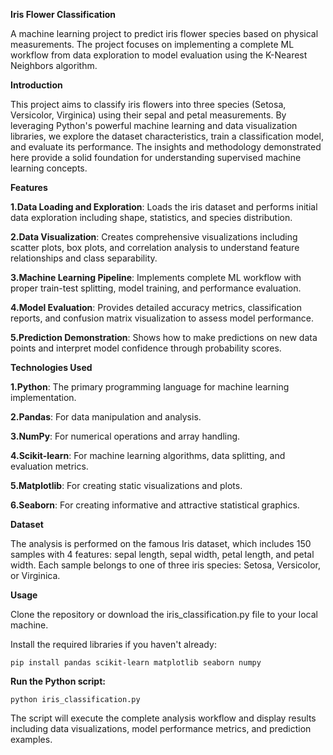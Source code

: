 **Iris Flower Classification**

A machine learning project to predict iris flower species based on physical measurements. The project focuses on implementing a complete ML workflow from data exploration to model evaluation using the K-Nearest Neighbors algorithm.

**Introduction**

This project aims to classify iris flowers into three species (Setosa, Versicolor, Virginica) using their sepal and petal measurements. By leveraging Python's powerful machine learning and data visualization libraries, we explore the dataset characteristics, train a classification model, and evaluate its performance. The insights and methodology demonstrated here provide a solid foundation for understanding supervised machine learning concepts.

**Features**

**1.Data Loading and Exploration**: Loads the iris dataset and performs initial data exploration including shape, statistics, and species distribution.

**2.Data Visualization**: Creates comprehensive visualizations including scatter plots, box plots, and correlation analysis to understand feature relationships and class separability.

**3.Machine Learning Pipeline**: Implements complete ML workflow with proper train-test splitting, model training, and performance evaluation.

**4.Model Evaluation**: Provides detailed accuracy metrics, classification reports, and confusion matrix visualization to assess model performance.

**5.Prediction Demonstration**: Shows how to make predictions on new data points and interpret model confidence through probability scores.

**Technologies Used**

**1.Python**: The primary programming language for machine learning implementation.

**2.Pandas**: For data manipulation and analysis.

**3.NumPy**: For numerical operations and array handling.

**4.Scikit-learn**: For machine learning algorithms, data splitting, and evaluation metrics.

**5.Matplotlib**: For creating static visualizations and plots.

**6.Seaborn**: For creating informative and attractive statistical graphics.

**Dataset**

The analysis is performed on the famous Iris dataset, which includes 150 samples with 4 features: sepal length, sepal width, petal length, and petal width. Each sample belongs to one of three iris species: Setosa, Versicolor, or Virginica.

**Usage**

Clone the repository or download the iris_classification.py file to your local machine.

Install the required libraries if you haven't already:
```
pip install pandas scikit-learn matplotlib seaborn numpy
```

**Run the Python script:**
```
python iris_classification.py
```

The script will execute the complete analysis workflow and display results including data visualizations, model performance metrics, and prediction examples.
